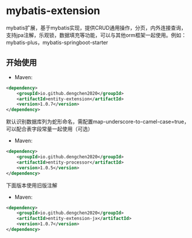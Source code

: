 # mybatis-extension
mybatis扩展，基于mybatis实现，提供CRUD通用操作，分页，内外连接查询，支持jpa注解，乐观锁，数据填充等功能，可以与其他orm框架一起使用。例如：mybatis-plus，mybatis-springboot-starter

## 开始使用
- Maven:
```xml
<dependency>
    <groupId>io.github.dengchen2020</groupId>
    <artifactId>entity-extension</artifactId>
    <version>1.0.7</version>
</dependency>
```
默认识别数据库列为蛇形命名，需配置map-underscore-to-camel-case=true，可以配合表字段常量一起使用（可选）
- Maven:
```xml
<dependency>
    <groupId>io.github.dengchen2020</groupId>
    <artifactId>entity-processor</artifactId>
    <version>1.0.5</version>
</dependency>
```
下面版本使用旧版注解
- Maven:
```xml
<dependency>
    <groupId>io.github.dengchen2020</groupId>
    <artifactId>entity-extension-jx</artifactId>
    <version>1.0.7</version>
</dependency>
```
